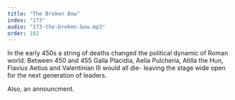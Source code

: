 ```yaml
---
title: "The Broken Bow"
index: "173"
audio: "173-the-broken-bow.mp3"
order: 182
---
```


In the early 450s a string of deaths changed the political dynamic of Roman world. Between 450 and 455 Galla Placidia, Aelia Pulcheria, Atilla the Hun, Flavius Aetius and Valentinian III would all die- leaving the stage wide open for the next generation of leaders. 

Also, an announcment.
